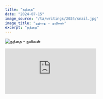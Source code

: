 ```yaml
---
title: "நத்தை"
date: "2024-07-15"
image_source: "/ta/writings/2024/snail.jpg"
image_title: "நத்தை - நவிலன்"
excerpt: "நத்தை"
---
```


<!--more-->

![நத்தை - நவிலன்](/ta/writings/2024/snail.jpg)

<div class="youtube">
<iframe src="https://www.youtube.com/embed/hYWvtRwxdcI" frameborder="0" allow="accelerometer; autoplay; encrypted-media; gyroscope; picture-in-picture" allowfullscreen>
</iframe>
</div>